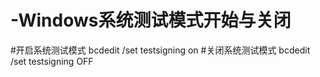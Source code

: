 -Windows系统测试模式开始与关闭
==========================================================================================================================================================================
#开启系统测试模式
bcdedit /set testsigning on
#关闭系统测试模式
bcdedit /set testsigning OFF
